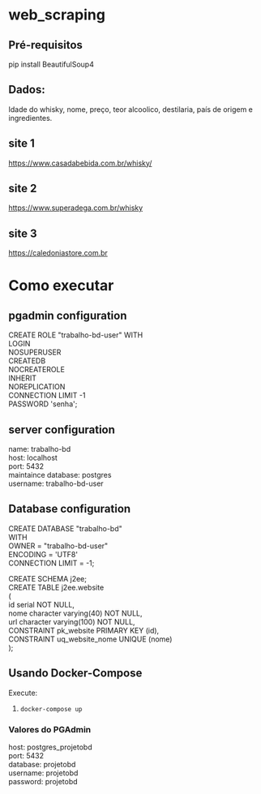 # web_scraping

## Pré-requisitos
pip install BeautifulSoup4

## Dados:
Idade do whisky, nome, preço, teor alcoolico, destilaria, país de origem e ingredientes.

## site 1
https://www.casadabebida.com.br/whisky/

## site 2
https://www.superadega.com.br/whisky

## site 3
https://caledoniastore.com.br

# Como executar

## pgadmin configuration
CREATE ROLE "trabalho-bd-user" WITH\
	LOGIN\
	NOSUPERUSER\
	CREATEDB\
	NOCREATEROLE\
	INHERIT\
	NOREPLICATION\
	CONNECTION LIMIT -1\
	PASSWORD 'senha';

## server configuration
name: trabalho-bd\
host: localhost\
port: 5432\
maintaince database: postgres\
username: trabalho-bd-user

## Database configuration
CREATE DATABASE "trabalho-bd"\
    WITH \
    OWNER = "trabalho-bd-user"\
    ENCODING = 'UTF8'\
    CONNECTION LIMIT = -1;

CREATE SCHEMA j2ee;\
CREATE TABLE j2ee.website\
(\
  	id serial NOT NULL,\
	nome character varying(40) NOT NULL,\
  	url character varying(100) NOT NULL,\
  CONSTRAINT pk_website PRIMARY KEY (id),\
  CONSTRAINT uq_website_nome UNIQUE (nome)\
);

## Usando Docker-Compose
Execute:

1) `docker-compose up`

### Valores do PGAdmin
host: postgres_projetobd\
port: 5432\
database: projetobd\
username: projetobd\
password: projetobd
